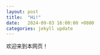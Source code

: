 ```yaml
---
layout: post
title:  "Hi!"
date:   2024-09-03 16:00:00 +0800
categories: jekyll update
---
```

欢迎来到本网页！